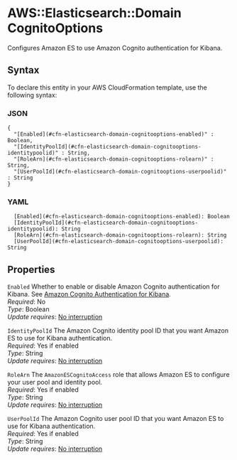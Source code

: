 # AWS::Elasticsearch::Domain CognitoOptions<a name="aws-properties-elasticsearch-domain-cognitooptions"></a>

Configures Amazon ES to use Amazon Cognito authentication for Kibana\.

## Syntax<a name="aws-properties-elasticsearch-domain-cognitooptions-syntax"></a>

To declare this entity in your AWS CloudFormation template, use the following syntax:

### JSON<a name="aws-properties-elasticsearch-domain-cognitooptions-syntax.json"></a>

```
{
  "[Enabled](#cfn-elasticsearch-domain-cognitooptions-enabled)" : Boolean,
  "[IdentityPoolId](#cfn-elasticsearch-domain-cognitooptions-identitypoolid)" : String,
  "[RoleArn](#cfn-elasticsearch-domain-cognitooptions-rolearn)" : String,
  "[UserPoolId](#cfn-elasticsearch-domain-cognitooptions-userpoolid)" : String
}
```

### YAML<a name="aws-properties-elasticsearch-domain-cognitooptions-syntax.yaml"></a>

```
  [Enabled](#cfn-elasticsearch-domain-cognitooptions-enabled): Boolean
  [IdentityPoolId](#cfn-elasticsearch-domain-cognitooptions-identitypoolid): String
  [RoleArn](#cfn-elasticsearch-domain-cognitooptions-rolearn): String
  [UserPoolId](#cfn-elasticsearch-domain-cognitooptions-userpoolid): String
```

## Properties<a name="aws-properties-elasticsearch-domain-cognitooptions-properties"></a>

`Enabled`  <a name="cfn-elasticsearch-domain-cognitooptions-enabled"></a>
Whether to enable or disable Amazon Cognito authentication for Kibana\. See [Amazon Cognito Authentication for Kibana](https://docs.aws.amazon.com/elasticsearch-service/latest/developerguide/es-cognito-auth.html)\.  
*Required*: No  
*Type*: Boolean  
*Update requires*: [No interruption](https://docs.aws.amazon.com/AWSCloudFormation/latest/UserGuide/using-cfn-updating-stacks-update-behaviors.html#update-no-interrupt)

`IdentityPoolId`  <a name="cfn-elasticsearch-domain-cognitooptions-identitypoolid"></a>
The Amazon Cognito identity pool ID that you want Amazon ES to use for Kibana authentication\.  
*Required*: Yes if enabled  
*Type*: String  
*Update requires*: [No interruption](https://docs.aws.amazon.com/AWSCloudFormation/latest/UserGuide/using-cfn-updating-stacks-update-behaviors.html#update-no-interrupt)

`RoleArn`  <a name="cfn-elasticsearch-domain-cognitooptions-rolearn"></a>
The `AmazonESCognitoAccess` role that allows Amazon ES to configure your user pool and identity pool\.  
*Required*: Yes if enabled  
*Type*: String  
*Update requires*: [No interruption](https://docs.aws.amazon.com/AWSCloudFormation/latest/UserGuide/using-cfn-updating-stacks-update-behaviors.html#update-no-interrupt)

`UserPoolId`  <a name="cfn-elasticsearch-domain-cognitooptions-userpoolid"></a>
The Amazon Cognito user pool ID that you want Amazon ES to use for Kibana authentication\.  
*Required*: Yes if enabled  
*Type*: String  
*Update requires*: [No interruption](https://docs.aws.amazon.com/AWSCloudFormation/latest/UserGuide/using-cfn-updating-stacks-update-behaviors.html#update-no-interrupt)
